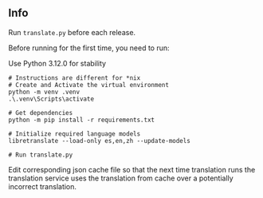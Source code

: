 ## Info
Run `translate.py` before each release.

Before running for the first time, you need to run:

Use Python 3.12.0 for stability
```pwsh
# Instructions are different for *nix
# Create and Activate the virtual environment
python -m venv .venv
.\.venv\Scripts\activate

# Get dependencies
python -m pip install -r requirements.txt

# Initialize required language models
libretranslate --load-only es,en,zh --update-models                                                          

# Run translate.py
```

Edit corresponding json cache file so that the next time translation runs the translation service uses the translation from cache over a potentially incorrect translation.
